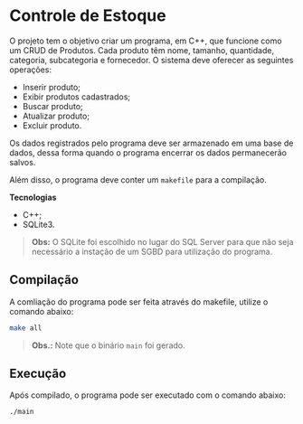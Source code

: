 # Controle de Estoque

O projeto tem o objetivo criar um programa, em C++, que funcione como um CRUD de Produtos. Cada produto têm nome, tamanho, quantidade, categoria, subcategoria e fornecedor. O sistema deve oferecer as seguintes operações:

- Inserir produto;
- Exibir produtos cadastrados;
- Buscar produto;
- Atualizar produto;
- Excluir produto.

Os dados registrados pelo programa deve ser armazenado em uma base de dados, dessa forma quando o programa encerrar os dados permanecerão salvos.

Além disso, o programa deve conter um `makefile` para a compilação.



**Tecnologias**

- C++;
- SQLite3.

> **Obs:** O SQLite foi escolhido no lugar do SQL Server para que não seja necessário a instação de um SGBD para utilização do programa.



## Compilação

A comliação do programa pode ser feita através do makefile, utilize o comando abaixo:

```bash
make all
```

> **Obs.:** Note que o binário `main` foi gerado.



## Execução 

Após compilado, o programa pode ser executado com o comando abaixo:

```bash
./main
```

